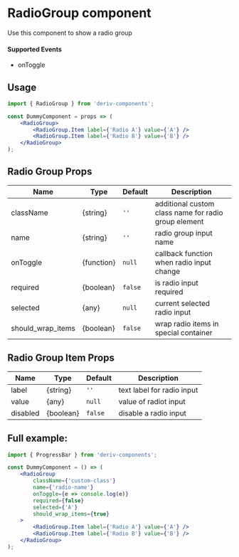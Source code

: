 # RadioGroup component

Use this component to show a radio group

#### Supported Events

-   onToggle

## Usage

```jsx
import { RadioGroup } from 'deriv-components';

const DummyComponent = props => (
    <RadioGroup>
        <RadioGroup.Item label={'Radio A'} value={'A'} />
        <RadioGroup.Item label={'Radio B'} value={'B'} />
    </RadioGroup>
);
```

## Radio Group Props

| Name              | Type       | Default | Description                                          |
| ----------------- | ---------- | ------- | ---------------------------------------------------- |
| className         | {string}   | `''`    | additional custom class name for radio group element |
| name              | {string}   | `''`    | radio group input name                               |
| onToggle          | {function} | `null`  | callback function when radio input change            |
| required          | {boolean}  | `false` | is radio input required                              |
| selected          | {any}      | `null`  | current selected radio input                         |
| should_wrap_items | {boolean}  | `false` | wrap radio items in special container                |

## Radio Group Item Props

| Name     | Type      | Default | Description                |
| -------- | --------- | ------- | -------------------------- |
| label    | {string}  | `''`    | text label for radio input |
| value    | {any}     | `null`  | value of radiot input      |
| disabled | {boolean} | `false` | disable a radio input      |

## Full example:

```jsx
import { ProgressBar } from 'deriv-components';

const DummyComponent = () => (
    <RadioGroup
        className={'custom-class'}
        name={'radio-name'}
        onToggle={e => console.log(e)}
        required={false}
        selected={'A'}
        should_wrap_items={true}
    >
        <RadioGroup.Item label={'Radio A'} value={'A'} />
        <RadioGroup.Item label={'Radio B'} value={'B'} />
    </RadioGroup>
);
```
